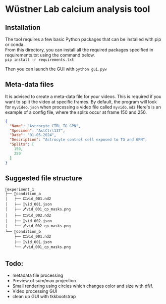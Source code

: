 # Wüstner Lab calcium analysis tool

## Installation
The tool requires a few basic Python packages that can be installed with pip or conda.  
From this directory, you can install all the required packages specified in requirements.txt using the command below.  
``pip install -r requirements.txt``

Then you can launch the GUI with ``python gui.pyw``

## Meta-data files
It is advised to create a meta-data file for your videos. This is required if you want to split the video
at specific frames. 
By default, the program will look for ``myvideo.json`` when processing a video file called ``myvido.nd2``
Here's is an example of a config file, where the splits occur at frame 150 and 250.
```json
{
  "Name": "Astrocyte CTRL TG GPN",
  "Specimen": "AstCtrl137",
  "Date": "01-05-2024",
  "Description": "Astrocyte control cell exposed to TG and GPN",
  "Splits": [
    150,
    250
  ]
}
```

## Suggested file structure
```
📁experiment_1
├── 📁condition_a
│   ├── 🎞️vid_001.nd2
│   ├── 📄vid_001.json
│   ├── 🖊️vid_001_cp_masks.png
│   ├── 🎞️vid_002.nd2
│   ├── 📄vid_002.json
│   └── 🖊️vid_002_cp_masks.png
└── 📁condition_b
    ├── 🎞️vid_001.nd2
    ├── 📄vid_001.json
    └── 🖊️vid_001_cp_masks.png
```

## Todo:
- metadata file processing
- Preview of sum/max projection
- Small rendering using circles which changes color and size with df/f.
- Video processing GUI
- clean up GUI with tkkbootstrap
